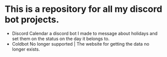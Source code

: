 # This is a repository for all my discord bot projects.
- Discord Calendar
a discord bot I made to message about holidays and set them on the status on the day it belongs to.
- Coldbot
No longer supported | The website for getting the data no longer exists.

